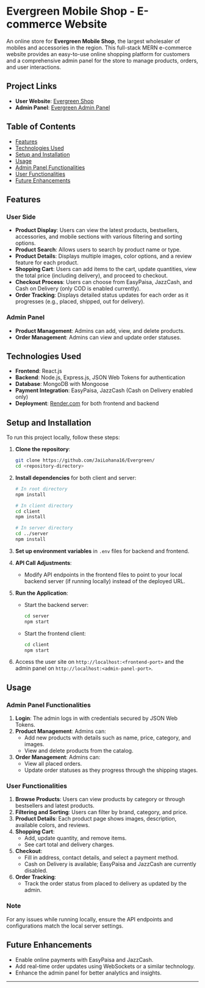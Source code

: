 
# Evergreen Mobile Shop - E-commerce Website

An online store for **Evergreen Mobile Shop**, the largest wholesaler of mobiles and accessories in the region. This full-stack MERN e-commerce website provides an easy-to-use online shopping platform for customers and a comprehensive admin panel for the store to manage products, orders, and user interactions.

## Project Links

- **User Website**: [Evergreen Shop](https://evergreen-hpwm.onrender.com)
- **Admin Panel**: [Evergreen Admin Panel](https://evergreen-admin.onrender.com)

## Table of Contents

- [Features](#features)
- [Technologies Used](#technologies-used)
- [Setup and Installation](#setup-and-installation)
- [Usage](#usage)
- [Admin Panel Functionalities](#admin-panel-functionalities)
- [User Functionalities](#user-functionalities)
- [Future Enhancements](#future-enhancements)

## Features

### User Side
- **Product Display**: Users can view the latest products, bestsellers, accessories, and mobile sections with various filtering and sorting options.
- **Product Search**: Allows users to search by product name or type.
- **Product Details**: Displays multiple images, color options, and a review feature for each product.
- **Shopping Cart**: Users can add items to the cart, update quantities, view the total price (including delivery), and proceed to checkout.
- **Checkout Process**: Users can choose from EasyPaisa, JazzCash, and Cash on Delivery (only COD is enabled currently).
- **Order Tracking**: Displays detailed status updates for each order as it progresses (e.g., placed, shipped, out for delivery).
  
### Admin Panel
- **Product Management**: Admins can add, view, and delete products.
- **Order Management**: Admins can view and update order statuses.
  
## Technologies Used

- **Frontend**: React.js
- **Backend**: Node.js, Express.js, JSON Web Tokens for authentication
- **Database**: MongoDB with Mongoose
- **Payment Integration**: EasyPaisa, JazzCash (Cash on Delivery enabled only)
- **Deployment**: [Render.com](https://render.com) for both frontend and backend

## Setup and Installation

To run this project locally, follow these steps:

1. **Clone the repository**:
   ```bash
   git clone https://github.com/JaiLohana16/Evergreen/
   cd <repository-directory>
   ```

2. **Install dependencies** for both client and server:
   ```bash
   # In root directory
   npm install

   # In client directory
   cd client
   npm install

   # In server directory
   cd ../server
   npm install
   ```

3. **Set up environment variables** in `.env` files for backend and frontend.

4. **API Call Adjustments**:
   - Modify API endpoints in the frontend files to point to your local backend server (if running locally) instead of the deployed URL.

5. **Run the Application**:
   - Start the backend server:
     ```bash
     cd server
     npm start
     ```
   - Start the frontend client:
     ```bash
     cd client
     npm start
     ```

6. Access the user site on `http://localhost:<frontend-port>` and the admin panel on `http://localhost:<admin-panel-port>`.

## Usage

### Admin Panel Functionalities

1. **Login**: The admin logs in with credentials secured by JSON Web Tokens.
2. **Product Management**: Admins can:
   - Add new products with details such as name, price, category, and images.
   - View and delete products from the catalog.
3. **Order Management**: Admins can:
   - View all placed orders.
   - Update order statuses as they progress through the shipping stages.

### User Functionalities

1. **Browse Products**: Users can view products by category or through bestsellers and latest products.
2. **Filtering and Sorting**: Users can filter by brand, category, and price.
3. **Product Details**: Each product page shows images, description, available colors, and reviews.
4. **Shopping Cart**: 
   - Add, update quantity, and remove items.
   - See cart total and delivery charges.
5. **Checkout**:
   - Fill in address, contact details, and select a payment method.
   - Cash on Delivery is available; EasyPaisa and JazzCash are currently disabled.
6. **Order Tracking**:
   - Track the order status from placed to delivery as updated by the admin.

### Note

For any issues while running locally, ensure the API endpoints and configurations match the local server settings.

## Future Enhancements

- Enable online payments with EasyPaisa and JazzCash.
- Add real-time order updates using WebSockets or a similar technology.
- Enhance the admin panel for better analytics and insights.

---

